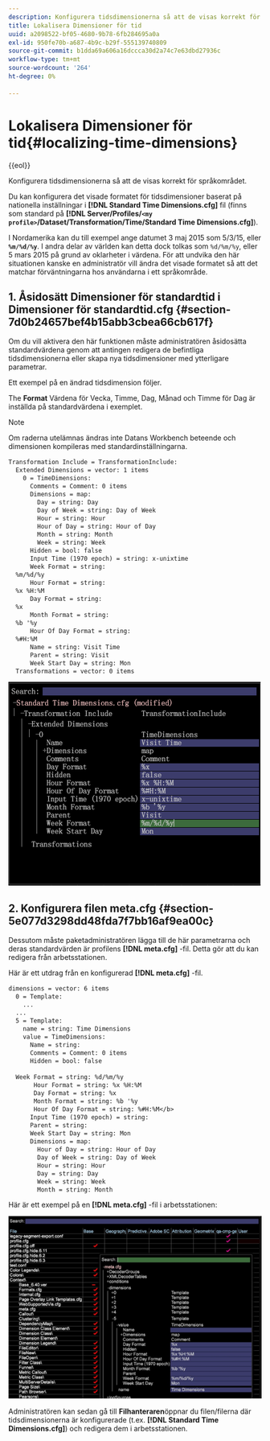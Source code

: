 ```yaml
---
description: Konfigurera tidsdimensionerna så att de visas korrekt för språkområdet.
title: Lokalisera Dimensioner för tid
uuid: a2098522-bf05-4680-9b78-6fb284695a0a
exl-id: 950fe70b-a687-4b9c-b29f-555139740809
source-git-commit: b1dda69a606a16dccca30d2a74c7e63dbd27936c
workflow-type: tm+mt
source-wordcount: '264'
ht-degree: 0%

---
```


# Lokalisera Dimensioner för tid{#localizing-time-dimensions}

{{eol}}

Konfigurera tidsdimensionerna så att de visas korrekt för språkområdet.

Du kan konfigurera det visade formatet för tidsdimensioner baserat på nationella inställningar i **[!DNL Standard Time Dimensions.cfg]** fil (finns som standard på **[!DNL Server/Profiles/`<my profile>`/Dataset/Transformation/Time/Standard Time Dimensions.cfg]**).

I Nordamerika kan du till exempel ange datumet 3 maj 2015 som 5/3/15, eller **`%m/%d/%y`**. I andra delar av världen kan detta dock tolkas som `%d/%m/%y`, eller 5 mars 2015 på grund av oklarheter i värdena. För att undvika den här situationen kanske en administratör vill ändra det visade formatet så att det matchar förväntningarna hos användarna i ett språkområde.

## 1. Åsidosätt Dimensioner för standardtid i Dimensioner för standardtid.cfg {#section-7d0b24657bef4b15abb3cbea66cb617f}

Om du vill aktivera den här funktionen måste administratören åsidosätta standardvärdena genom att antingen redigera de befintliga tidsdimensionerna eller skapa nya tidsdimensioner med ytterligare parametrar.

Ett exempel på en ändrad tidsdimension följer.

The **Format** Värdena för Vecka, Timme, Dag, Månad och Timme för Dag är inställda på standardvärdena i exemplet.

>[!NOTE]
>
>Om raderna utelämnas ändras inte Datans Workbench beteende och dimensionen kompileras med standardinställningarna.

```
Transformation Include = TransformationInclude:  
  Extended Dimensions = vector: 1 items 
    0 = TimeDimensions:  
      Comments = Comment: 0 items 
      Dimensions = map:  
        Day = string: Day 
        Day of Week = string: Day of Week 
        Hour = string: Hour 
        Hour of Day = string: Hour of Day 
        Month = string: Month 
        Week = string: Week 
      Hidden = bool: false 
      Input Time (1970 epoch) = string: x-unixtime 
      Week Format = string:  
  %m/%d/%y
      Hour Format = string:  
  %x %H:%M 
      Day Format = string:  
  %x
      Month Format = string:  
  %b '%y
      Hour Of Day Format = string:  
  %#H:%M
      Name = string: Visit Time 
      Parent = string: Visit 
      Week Start Day = string: Mon 
  Transformations = vector: 0 items
```

![](assets/6_4_time_format.png)

## 2. Konfigurera filen meta.cfg {#section-5e077d3298dd48fda7f7bb16af9ea00c}

Dessutom måste paketadministratören lägga till de här parametrarna och deras standardvärden är profilens **[!DNL meta.cfg]** -fil. Detta gör att du kan redigera från arbetsstationen.

Här är ett utdrag från en konfigurerad **[!DNL meta.cfg]** -fil.

```
dimensions = vector: 6 items 
  0 = Template: 
    ...
  ...
  5 = Template: 
    name = string: Time Dimensions 
    value = TimeDimensions: 
      Name = string:  
      Comments = Comment: 0 items 
      Hidden = bool: false 
       
  Week Format = string: %d/%m/%y 
       Hour Format = string: %x %H:%M 
       Day Format = string: %x 
       Month Format = string: %b '%y 
       Hour Of Day Format = string: %#H:%M</b> 
      Input Time (1970 epoch) = string:  
      Parent = string:  
      Week Start Day = string: Mon 
      Dimensions = map: 
        Hour of Day = string: Hour of Day 
        Day of Week = string: Day of Week 
        Hour = string: Hour 
        Day = string: Day 
        Week = string: Week 
        Month = string: Month
```

Här är ett exempel på en **[!DNL meta.cfg]** -fil i arbetsstationen:

![](assets/dwb_time_format.png)

Administratören kan sedan gå till **Filhanteraren**&#x200B;öppnar du filen/filerna där tidsdimensionerna är konfigurerade (t.ex. **[!DNL Standard Time Dimensions.cfg]**) och redigera dem i arbetsstationen.
